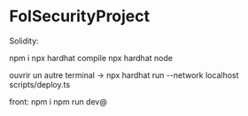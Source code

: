 # FoISecurityProject

Solidity:

npm i
npx hardhat compile
npx hardhat node

ouvrir un autre terminal -> npx hardhat run --network localhost scripts/deploy.ts

front:
npm i
npm run dev@
